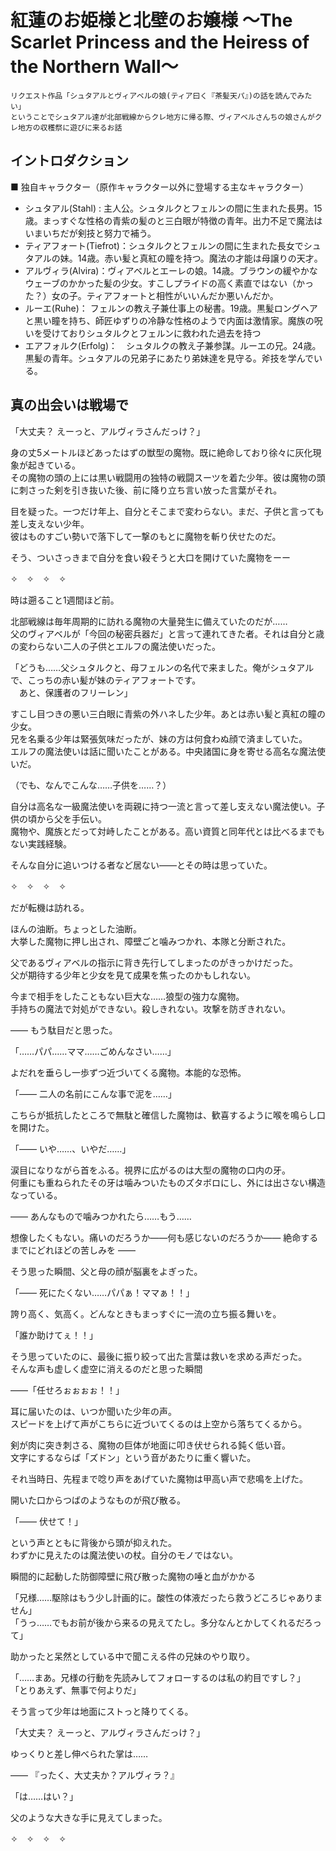 # 紅蓮のお姫様と北壁のお嬢様  ～The Scarlet Princess and the Heiress of the Northern Wall～  

```  
リクエスト作品「シュタアルとヴィアベルの娘(ティア曰く『茶髪天パ』)の話を読んでみたい」  
ということでシュタアル達が北部戦線からクレ地方に帰る際、ヴィアベルさんちの娘さんがクレ地方の収穫祭に遊びに来るお話  
```  

## イントロダクション  

■ 独自キャラクター（原作キャラクター以外に登場する主なキャラクター）  

- シュタアル(Stahl) : 主人公。シュタルクとフェルンの間に生まれた長男。15歳。まっすぐな性格の青紫の髪のと三白眼が特徴の青年。出力不足で魔法はいまいちだが剣技と努力で補う。 
- ティアフォート(Tiefrot)：シュタルクとフェルンの間に生まれた長女でシュタアルの妹。14歳。赤い髪と真紅の瞳を持つ。魔法の才能は母譲りの天才。  
- アルヴィラ(Alvira)：ヴィアベルとエーレの娘。14歳。ブラウンの緩やかなウェーブのかかった髪の少女。すこしプライドの高く素直ではない（かった？）女の子。ティアフォートと相性がいいんだか悪いんだか。  
- ルーエ(Ruhe)： フェルンの教え子兼仕事上の秘書。19歳。黒髪ロングヘアと黒い瞳を持ち、師匠ゆずりの冷静な性格のようで内面は激情家。魔族の呪いを受けておりシュタルクとフェルンに救われた過去を持つ  
- エアフォルク(Erfolg)：　シュタルクの教え子兼参謀。ルーエの兄。24歳。黒髪の青年。シュタアルの兄弟子にあたり弟妹達を見守る。斧技を学んでいる。  

## 真の出会いは戦場で  

「大丈夫？ えーっと、アルヴィラさんだっけ？」  

身の丈5メートルほどあったはずの獣型の魔物。既に絶命しており徐々に灰化現象が起きている。  
その魔物の頭の上には黒い戦闘用の独特の戦闘スーツを着た少年。彼は魔物の頭に刺さった剣を引き抜いた後、前に降り立ち言い放った言葉がそれ。  

目を疑った。一つだけ年上、自分とそこまで変わらない。まだ、子供と言っても差し支えない少年。  
彼はものすごい勢いで落下して一撃のもとに魔物を斬り伏せたのだ。  

そう、ついさっきまで自分を食い殺そうと大口を開けていた魔物をーー  

✧　✧　✧　✧  

時は遡ること1週間ほど前。  

北部戦線は毎年周期的に訪れる魔物の大量発生に備えていたのだが……  
父のヴィアベルが「今回の秘密兵器だ」と言って連れてきた者。それは自分と歳の変わらない二人の子供とエルフの魔法使いだった。  

「どうも……父シュタルクと、母フェルンの名代で来ました。俺がシュタアルで、こっちの赤い髪が妹のティアフォートです。  
　あと、保護者のフリーレン」  

すこし目つきの悪い三白眼に青紫の外ハネした少年。あとは赤い髪と真紅の瞳の少女。  
兄を名乗る少年は緊張気味だったが、妹の方は何食わぬ顔で済ましていた。  
エルフの魔法使いは話に聞いたことがある。中央諸国に身を寄せる高名な魔法使いだ。  

（でも、なんでこんな……子供を……？）  

自分は高名な一級魔法使いを両親に持つ一流と言って差し支えない魔法使い。子供の頃から父を手伝い。  
魔物や、魔族とだって対峙したことがある。高い資質と同年代とは比べるまでもない実践経験。  

そんな自分に追いつける者など居ない――とその時は思っていた。  

✧　✧　✧　✧  

だが転機は訪れる。  

ほんの油断。ちょっとした油断。  
大挙した魔物に押し出され、障壁ごと噛みつかれ、本隊と分断された。  

父であるヴィアベルの指示に背き先行してしまったのがきっかけだった。  
父が期待する少年と少女を見て成果を焦ったのかもしれない。  

今まで相手をしたこともない巨大な……狼型の強力な魔物。  
手持ちの魔法で対処ができない。殺しきれない。攻撃を防ぎきれない。    

―― もう駄目だと思った。  

「……パパ……ママ……ごめんなさい……」  

よだれを垂らし一歩ずつ近づいてくる魔物。本能的な恐怖。  

「―― 二人の名前にこんな事で泥を……」  

こちらが抵抗したところで無駄と確信した魔物は、歓喜するように喉を鳴らし口を開けた。  

「―― いや……、いやだ……」  

涙目になりながら首をふる。視界に広がるのは大型の魔物の口内の牙。  
何重にも重ねられたその牙は噛みついたものズタボロにし、外には出さない構造なっている。  

―― あんなもので噛みつかれたら……もう……  

想像したくもない。痛いのだろうか――何も感じないのだろうか―― 
絶命するまでにどれほどの苦しみを ――  

そう思った瞬間、父と母の顔が脳裏をよぎった。  

「―― 死にたくない……パパぁ！ママぁ！！」  

誇り高く、気高く。どんなときもまっすぐに一流の立ち振る舞いを。  

「誰か助けてぇ！！」  

そう思っていたのに、最後に振り絞って出た言葉は救いを求める声だった。  
そんな声も虚しく虚空に消えるのだと思った瞬間  

――「任せろぉぉぉぉ！！」  

耳に届いたのは、いつか聞いた少年の声。  
スピードを上げて声がこちらに近づいてくるのは上空から落ちてくるから。 

剣が肉に突き刺さる、魔物の巨体が地面に叩き伏せられる鈍く低い音。  
文字にするならば「ズドン」という音があたりに重く響いた。  

それ当時日、先程まで唸り声をあげていた魔物は甲高い声で悲鳴を上げた。  

開いた口からつばのようなものが飛び散る。  

「―― 伏せて！」  

という声とともに背後から頭が抑えれた。  
わずかに見えたのは魔法使いの杖。自分のモノではない。  

瞬間的に起動した防御障壁に飛び散った魔物の唾と血がかかる  

「兄様……駆除はもう少し計画的に。酸性の体液だったら救うどころじゃありません」  
「うっ……でもお前が後から来るの見えてたし。多分なんとかしてくれるだろって」  

助かったと呆然としている中で聞こえる件の兄妹のやり取り。  

「……まあ。兄様の行動を先読みしてフォローするのは私の約目ですし？」  
「とりあえず、無事で何よりだ」  

そう言って少年は地面にストっと降りてくる。  

「大丈夫？ えーっと、アルヴィラさんだっけ？」  

ゆっくりと差し伸べられた掌は……  

―― 『ったく、大丈夫か？アルヴィラ？』  

「は……はい？」  

父のような大きな手に見えてしまった。  

✧　✧　✧　✧  

